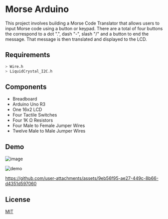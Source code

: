 # Morse Arduino

This project involves building a Morse Code Translator that allows users to input Morse code using a button or keypad. There are a total of four buttons the correspond to a dot ".", dash "-", slash "/" and a button to end the message. That message is then translated and displayed to the LCD.

## Requirements

```bash
> Wire.h
> LiquidCrystal_I2C.h
```

## Components
* Breadboard
* Arduino Uno R3
* One 16x2 LCD
* Four Tactile Switches
* Four 1K Ω Resistors
* Four Male to Female Jumper Wires
* Twelve Male to Male Jumper Wires

## Demo

![image](https://github.com/user-attachments/assets/302c198d-6fbe-45b0-ad0a-36cd39392181)

![demo](https://github.com/user-attachments/assets/700aff15-666d-4e7f-bfb1-a46ae5cf9022)

https://github.com/user-attachments/assets/9eb56f95-ae27-449c-8b66-d4351d597060

## License

[MIT](https://choosealicense.com/licenses/mit/)

